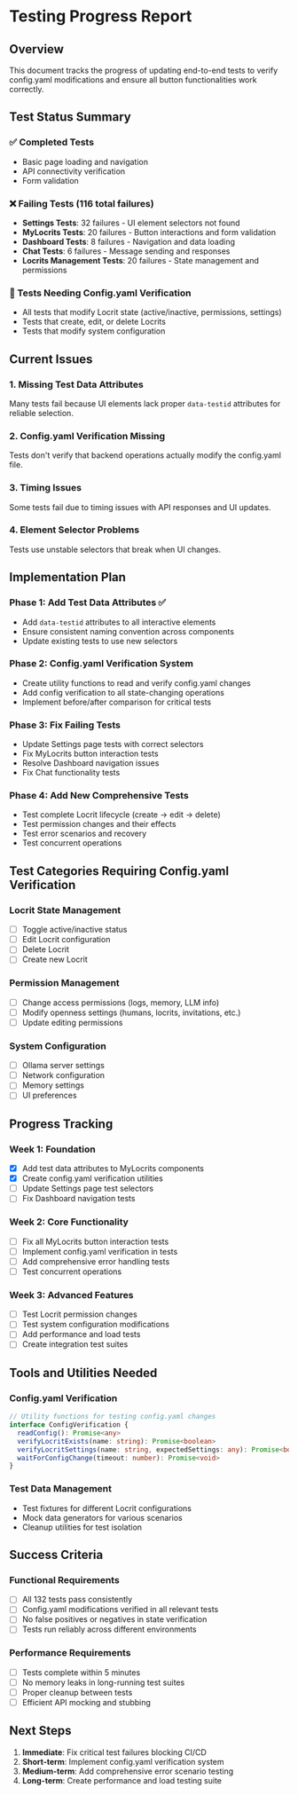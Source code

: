 # Testing Progress Report

## Overview
This document tracks the progress of updating end-to-end tests to verify config.yaml modifications and ensure all button functionalities work correctly.

## Test Status Summary

### ✅ Completed Tests
- Basic page loading and navigation
- API connectivity verification
- Form validation

### ❌ Failing Tests (116 total failures)
- **Settings Tests**: 32 failures - UI element selectors not found
- **MyLocrits Tests**: 20 failures - Button interactions and form validation
- **Dashboard Tests**: 8 failures - Navigation and data loading
- **Chat Tests**: 6 failures - Message sending and responses
- **Locrits Management Tests**: 20 failures - State management and permissions

### 🔧 Tests Needing Config.yaml Verification
- All tests that modify Locrit state (active/inactive, permissions, settings)
- Tests that create, edit, or delete Locrits
- Tests that modify system configuration

## Current Issues

### 1. Missing Test Data Attributes
Many tests fail because UI elements lack proper `data-testid` attributes for reliable selection.

### 2. Config.yaml Verification Missing
Tests don't verify that backend operations actually modify the config.yaml file.

### 3. Timing Issues
Some tests fail due to timing issues with API responses and UI updates.

### 4. Element Selector Problems
Tests use unstable selectors that break when UI changes.

## Implementation Plan

### Phase 1: Add Test Data Attributes ✅
- Add `data-testid` attributes to all interactive elements
- Ensure consistent naming convention across components
- Update existing tests to use new selectors

### Phase 2: Config.yaml Verification System
- Create utility functions to read and verify config.yaml changes
- Add config verification to all state-changing operations
- Implement before/after comparison for critical tests

### Phase 3: Fix Failing Tests
- Update Settings page tests with correct selectors
- Fix MyLocrits button interaction tests
- Resolve Dashboard navigation issues
- Fix Chat functionality tests

### Phase 4: Add New Comprehensive Tests
- Test complete Locrit lifecycle (create → edit → delete)
- Test permission changes and their effects
- Test error scenarios and recovery
- Test concurrent operations

## Test Categories Requiring Config.yaml Verification

### Locrit State Management
- [ ] Toggle active/inactive status
- [ ] Edit Locrit configuration
- [ ] Delete Locrit
- [ ] Create new Locrit

### Permission Management
- [ ] Change access permissions (logs, memory, LLM info)
- [ ] Modify openness settings (humans, locrits, invitations, etc.)
- [ ] Update editing permissions

### System Configuration
- [ ] Ollama server settings
- [ ] Network configuration
- [ ] Memory settings
- [ ] UI preferences

## Progress Tracking

### Week 1: Foundation
- [x] Add test data attributes to MyLocrits components
- [x] Create config.yaml verification utilities
- [ ] Update Settings page test selectors
- [ ] Fix Dashboard navigation tests

### Week 2: Core Functionality
- [ ] Fix all MyLocrits button interaction tests
- [ ] Implement config.yaml verification in tests
- [ ] Add comprehensive error handling tests
- [ ] Test concurrent operations

### Week 3: Advanced Features
- [ ] Test Locrit permission changes
- [ ] Test system configuration modifications
- [ ] Add performance and load tests
- [ ] Create integration test suites

## Tools and Utilities Needed

### Config.yaml Verification
```typescript
// Utility functions for testing config.yaml changes
interface ConfigVerification {
  readConfig(): Promise<any>
  verifyLocritExists(name: string): Promise<boolean>
  verifyLocritSettings(name: string, expectedSettings: any): Promise<boolean>
  waitForConfigChange(timeout: number): Promise<void>
}
```

### Test Data Management
- Test fixtures for different Locrit configurations
- Mock data generators for various scenarios
- Cleanup utilities for test isolation

## Success Criteria

### Functional Requirements
- [ ] All 132 tests pass consistently
- [ ] Config.yaml modifications verified in all relevant tests
- [ ] No false positives or negatives in state verification
- [ ] Tests run reliably across different environments

### Performance Requirements
- [ ] Tests complete within 5 minutes
- [ ] No memory leaks in long-running test suites
- [ ] Proper cleanup between tests
- [ ] Efficient API mocking and stubbing

## Next Steps

1. **Immediate**: Fix critical test failures blocking CI/CD
2. **Short-term**: Implement config.yaml verification system
3. **Medium-term**: Add comprehensive error scenario testing
4. **Long-term**: Create performance and load testing suite